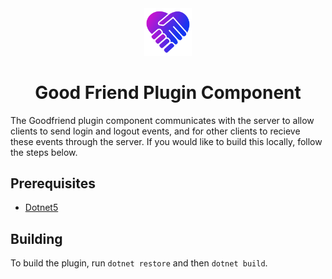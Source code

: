 <div align="center">

<img src="../../.assets/icon.png" alt="Goodfriend Logo" width="15%">
  
# Good Friend Plugin Component

</div>

The Goodfriend plugin component communicates with the server to allow clients to send login and logout events, and for other clients to recieve these events through the server. If you would like to build this locally, follow the steps below.

## Prerequisites
- [Dotnet5](https://dotnet.microsoft.com)

## Building 
To build the plugin, run `dotnet restore` and then `dotnet build`.